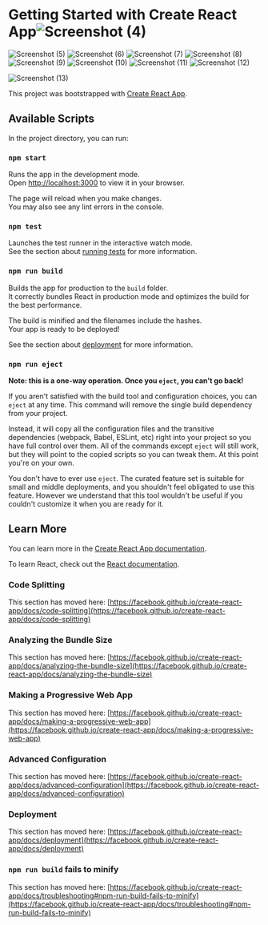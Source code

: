 


# Getting Started with Create React App![Screenshot (4)](https://user-images.githubusercontent.com/109128770/182590368-5de5537e-4b4b-4734-b204-d1c878b5c155.png)
![Screenshot (5)](https://user-images.githubusercontent.com/109128770/182590379-7da823e5-a520-4531-9cee-1bb7f7400964.png)
![Screenshot (6)](https://user-images.githubusercontent.com/109128770/182590383-fd47417a-85ff-4f43-8183-cef58f64dd1f.png)
![Screenshot (7)](https://user-images.githubusercontent.com/109128770/182590386-533bfbdb-d14b-4c74-9e82-ee27aa225473.png)
![Screenshot (8)](https://user-images.githubusercontent.com/109128770/182590390-9263f7b6-3108-4cce-b0f0-9318ca830375.png)
![Screenshot (9)](https://user-images.githubusercontent.com/109128770/182590392-1b78b45d-673a-4064-aa4d-94881ecd6af4.png)
![Screenshot (10)](https://user-images.githubusercontent.com/109128770/182590397-074d4a30-1ab0-44ce-9b12-fbc97d446f46.png)
![Screenshot (11)](https://user-images.githubusercontent.com/109128770/182590400-8e2df5b3-32a6-47d8-ae31-ac3520581446.png)
![Screenshot (12)](https://user-images.githubusercontent.com/109128770/182590402-89099e3a-a23b-470f-b137-15d46c7fbd30.png)




![Screenshot (13)](https://user-images.githubusercontent.com/109128770/182590520-e14d3db4-4a59-47d1-be65-c5fa9a06b936.png)



This project was bootstrapped with [Create React App](https://github.com/facebook/create-react-app).

## Available Scripts

In the project directory, you can run:

### `npm start`

Runs the app in the development mode.\
Open [http://localhost:3000](http://localhost:3000) to view it in your browser.

The page will reload when you make changes.\
You may also see any lint errors in the console.

### `npm test`

Launches the test runner in the interactive watch mode.\
See the section about [running tests](https://facebook.github.io/create-react-app/docs/running-tests) for more information.

### `npm run build`

Builds the app for production to the `build` folder.\
It correctly bundles React in production mode and optimizes the build for the best performance.

The build is minified and the filenames include the hashes.\
Your app is ready to be deployed!

See the section about [deployment](https://facebook.github.io/create-react-app/docs/deployment) for more information.

### `npm run eject`

**Note: this is a one-way operation. Once you `eject`, you can't go back!**

If you aren't satisfied with the build tool and configuration choices, you can `eject` at any time. This command will remove the single build dependency from your project.

Instead, it will copy all the configuration files and the transitive dependencies (webpack, Babel, ESLint, etc) right into your project so you have full control over them. All of the commands except `eject` will still work, but they will point to the copied scripts so you can tweak them. At this point you're on your own.

You don't have to ever use `eject`. The curated feature set is suitable for small and middle deployments, and you shouldn't feel obligated to use this feature. However we understand that this tool wouldn't be useful if you couldn't customize it when you are ready for it.

## Learn More

You can learn more in the [Create React App documentation](https://facebook.github.io/create-react-app/docs/getting-started).

To learn React, check out the [React documentation](https://reactjs.org/).

### Code Splitting

This section has moved here: [https://facebook.github.io/create-react-app/docs/code-splitting](https://facebook.github.io/create-react-app/docs/code-splitting)

### Analyzing the Bundle Size

This section has moved here: [https://facebook.github.io/create-react-app/docs/analyzing-the-bundle-size](https://facebook.github.io/create-react-app/docs/analyzing-the-bundle-size)

### Making a Progressive Web App

This section has moved here: [https://facebook.github.io/create-react-app/docs/making-a-progressive-web-app](https://facebook.github.io/create-react-app/docs/making-a-progressive-web-app)

### Advanced Configuration

This section has moved here: [https://facebook.github.io/create-react-app/docs/advanced-configuration](https://facebook.github.io/create-react-app/docs/advanced-configuration)

### Deployment

This section has moved here: [https://facebook.github.io/create-react-app/docs/deployment](https://facebook.github.io/create-react-app/docs/deployment)

### `npm run build` fails to minify

This section has moved here: [https://facebook.github.io/create-react-app/docs/troubleshooting#npm-run-build-fails-to-minify](https://facebook.github.io/create-react-app/docs/troubleshooting#npm-run-build-fails-to-minify)
